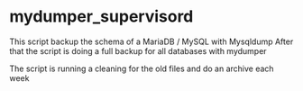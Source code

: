 # mydumper_supervisord

This script backup the schema of a MariaDB / MySQL with Mysqldump
After that the script is doing a full backup for all databases with mydumper

The script is running a cleaning for the old files and do an archive each week
